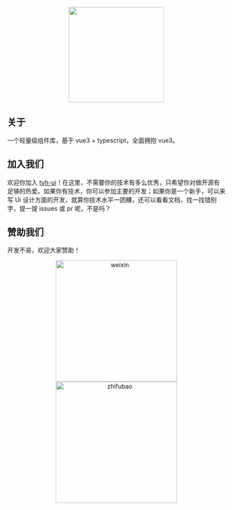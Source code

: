<p align="center">
  <img height="220px" src="https://tianyuhao.cn/images/tyh-ui/tyh-ui2.svg">
</p>

## 关于

一个轻量级组件库，基于 vue3 + typescript，全面拥抱 vue3。

## 加入我们

欢迎你加入 [tyh-ui](https://github.com/Tyh2001/tyh-ui)！在这里，不需要你的技术有多么优秀，只希望你对做开源有足够的热爱。如果你有技术，你可以参加主要的开发；如果你是一个新手，可以来写 Ui 设计方面的开发，就算你技术水平一团糟，还可以看看文档，找一找错别字，提一提 issues 或 pr 呢，不是吗？

## 赞助我们

开发不易，欢迎大家赞助！

<p align="center">
  <img
    draggable="false"
    width="280px"
    src="https://tianyuhao.cn/images/tyh-ui/weixin.jpg"
    alt="weixin"
  />
  <img
    draggable="false"
    width="280px"
    src="https://tianyuhao.cn/images/tyh-ui/zhifubao.jpg"
    alt="zhifubao"
  />
</p>
